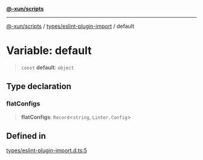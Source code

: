 [**@-xun/scripts**](../../../README.md)

***

[@-xun/scripts](../../../README.md) / [types/eslint-plugin-import](../README.md) / default

# Variable: default

> `const` **default**: `object`

## Type declaration

### flatConfigs

> **flatConfigs**: `Record`\<`string`, `Linter.Config`\>

## Defined in

[types/eslint-plugin-import.d.ts:5](https://github.com/Xunnamius/xscripts/blob/395ccb9751d5eb5067af3fe099bacae7d9b7a116/types/eslint-plugin-import.d.ts#L5)
